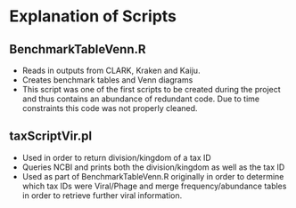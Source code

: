# Explanation of Scripts

## BenchmarkTableVenn.R

* Reads in outputs from CLARK, Kraken and Kaiju.
* Creates benchmark tables and Venn diagrams
* This script was one of the first scripts to be created during the project and thus contains an abundance of redundant code. Due to time constraints this code was not properly cleaned.

## taxScriptVir.pl

* Used in order to return division/kingdom of a tax ID  
* Queries NCBI and prints both the division/kingdom as well as the tax ID
* Used as part of BenchmarkTableVenn.R originally in order to determine which tax IDs were Viral/Phage and merge frequency/abundance tables in order to retrieve further viral information.
